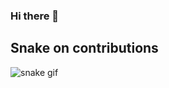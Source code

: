 ### Hi there 👋

<!--
**thulithwilfred/thulithwilfred** is a ✨ _special_ ✨ repository because its `README.md` (this file) appears on your GitHub profile.

Here are some ideas to get you started:

- 🔭 I’m currently working on ...
- 🌱 I’m currently learning ...
- 👯 I’m looking to collaborate on ...
- 🤔 I’m looking for help with ...
- 💬 Ask me about ...
- 📫 How to reach me: ...
- 😄 Pronouns: ...
- ⚡ Fun fact: ...
-->





## Snake on contributions
![snake gif](https://github.com/thulithwilfred/thulithwilfred/blob/output/github-contribution-grid-snake.gif)
